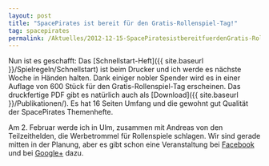 ```yaml
---
layout: post
title: "SpacePirates ist bereit für den Gratis-Rollenspiel-Tag!"
tag: spacepirates
permalink: /Aktuelles/2012-12-15-SpacePiratesistbereitfuerdenGratis-Rollenspiel-Tag
---
```


<div>
Nun ist es geschafft: Das [Schnellstart-Heft]({{ site.baseurl }}/Spielregeln/Schnellstart) ist beim Drucker und ich werde es nächste Woche in Händen halten. Dank einiger nobler Spender wird es in einer Auflage von 600 Stück für den Gratis-Rollenspiel-Tag erscheinen. Das druckfertige PDF gibt es natürlich auch als [Download]({{ site.baseurl }}/Publikationen/). Es hat 16 Seiten Umfang und die gewohnt gut Qualität der SpacePirates Themenhefte.

Am 2. Februar werde ich in Ulm, zusammen mit Andreas von den Teilzeithelden, die Werbetrommel für Rollenspiele schlagen. Wir sind gerade mitten in der Planung, aber es gibt schon eine Veranstaltung bei [Facebook](https:/www.facebook.com/events/498071233557943/) und bei [Google+](https:/plus.google.com/b/116287269681885223493/events/cru9qd8fl676oe26ujr2qoel84k) dazu.

</div>


